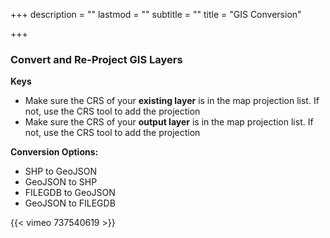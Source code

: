 +++
description = ""
lastmod = ""
subtitle = ""
title = "GIS Conversion"

+++
### Convert and Re-Project GIS Layers

**Keys**

* Make sure the CRS of your **existing layer** is in the map projection list.  If not, use the CRS tool to add the projection
* Make sure the CRS of your **output layer** is in the map projection list.  If not, use the CRS tool to add the projection

**Conversion Options:**

* SHP to GeoJSON
* GeoJSON to SHP
* FILEGDB to GeoJSON
* GeoJSON to FILEGDB

{{< vimeo 737540619 >}}